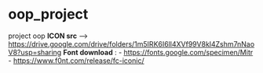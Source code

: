 # oop_project
project oop
**ICON src** --> https://drive.google.com/drive/folders/1m5IRK6I6ll4XVf99V8kl4Zshm7nNaoV8?usp=sharing
**Font download** : - https://fonts.google.com/specimen/Mitr 
                    - https://www.f0nt.com/release/fc-iconic/
